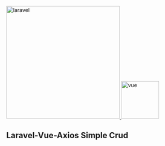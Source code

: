 <p style="align-items: center">
<a href="#">
<img src="https://raw.githubusercontent.com/laravel/art/master/logo-lockup/5%20SVG/2%20CMYK/1%20Full%20Color/laravel-logolockup-cmyk-red.svg" width="300" alt="laravel">
<img src="https://vuejs.org/images/logo.svg" width=100" alt="vue">
</a>
</p>

## Laravel-Vue-Axios Simple Crud
